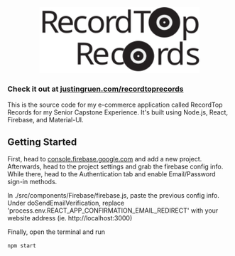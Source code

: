 <p align="center">
  <img width="360" src="./src/RTR_Logo.svg">
</p>

### Check it out at [justingruen.com/recordtoprecords](http://www.justingruen.com/recordtoprecords/)

This is the source code for my e-commerce application called RecordTop Records for my Senior Capstone Experience. It's built using Node.js, React,
Firebase, and Material-UI.

## Getting Started

First, head to [console.firebase.google.com](https://console.firebase.google.com/) and add a new project. Afterwards, head to the project settings
and grab the firebase config info. While there, head to the Authentication tab and enable Email/Password sign-in methods.

In ./src/components/Firebase/firebase.js, paste the previous config info. Under doSendEmailVerification, replace 
'process.env.REACT_APP_CONFIRMATION_EMAIL_REDIRECT' with your website address (ie. http://localhost:3000)

Finally, open the terminal and run 
```bash
npm start
```
